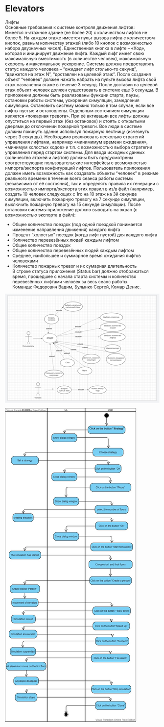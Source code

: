 # Elevators  
Лифты  
Основные требования к системе контроля движения лифтов:  
Имеется n-этажное здание (не более 20) с количеством лифтов не более 5.
На каждом этаже имеется пульт вызова лифта с количеством кнопок, равным количеству этажей (либо 10 кнопок с возможностью набора двузначных чисел).
Единственная кнопка в лифте – «Ход», которая и инициирует движение лифта.
Каждый лифт имеет свою максимальную вместимость (в количестве человек), максимальную скорость и максимальное ускорение.
Система должна предоставлять статус каждого человека – “ожидает лифт столько-то секунд”, “движется на этаж N”, “доставлен на целевой этаж”. После создания объект “человек” должен нажать набрать на пульте вызова лифта свой этаж назначения этаже в течение 3 секунд. После доставки на целевой этаж объект человек должен существовать в системе еще 3 секунды.
В приложении должны быть реализованы функции старта, паузы, остановки работы системы, ускорения симуляции, замедления симуляции. Остановить систему можно только в том случае, если все лифты пустые и остановлены.
Отдельным состоянием симуляции является «пожарная тревога». При её активации все лифты должны опуститься на первый этаж (без остановок) и стоять с открытыми дверями до отключении пожарной тревоги. Все люди в системе должны покинуть здание используя пожарную лестницу (исчезнуть через 3 секунды).
Необходимо реализовать несколько стратегий управления лифтами, например «минимимум времени ожидания», «минимум холостых ходов» и т.п. с возможностью выбора стратегии управления перед стартом системы.
Для ввода исходных данных (количество этажей и лифтов) должны быть предусмотрены соответствующие пользовательские интерфейсы с возможностью импорта/экспорта конфигураций лифтов. Пользователь приложения должен иметь возможность как создавать объекты “человек” в режиме реального времени в течение всего сеанса работы системы (независимо от её состояния), так и определять правила их генерации с возможностью импорта/экспорта этих правил в из/в файл (например, создать 10 человек следующих с 1го на 10 этаж на 3й секунде симуляции, включить пожарную тревогу на 7 секунде симуляции, выключить пожарную тревогу на 15 секунде симуляции).
После остановки системы приложение должно выводить на экран (с возможностью экспорта в файл):  

+	Общее количество поездок (под одной поездкой понимается изменение направления движения) каждого лифта  
+	Процент “холостых” поездок (когда лифт пустой) для каждого лифта  
+	Количество перевезённых людей каждым лифтом  
+	Общее количество поездок  
+	Общее количество перевезённых людей каждым лифтом  
+	Среднее, наибольшее и суммарное время ожидания лифтов человеками  
+	Количество пожарных тревог и их сумарная длительность  
В строке статуса приложения (Status bar) должно отображаться время, прошедшее с начала старта системы и количество перевезённых лифтами человек за весь сеанс работы.  
Команда: Федорович Вадим, Булынко Сергей, Комар Денис.

![Screenshot](UseCase.png)

![Screenshot](ActivityDiagram.jpg)